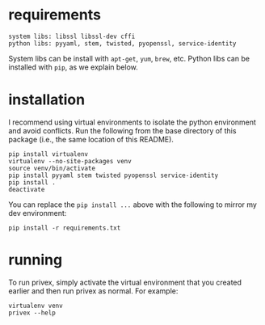 # requirements

    system libs: libssl libssl-dev cffi
    python libs: pyyaml, stem, twisted, pyopenssl, service-identity

System libs can be install with `apt-get`, `yum`, `brew`, etc. Python libs can be installed with `pip`,
as we explain below.

# installation

I recommend using virtual environments to isolate the python environment and avoid conflicts.
Run the following from the base directory of this package (i.e., the same location of this README).

    pip install virtualenv
    virtualenv --no-site-packages venv
    source venv/bin/activate
    pip install pyyaml stem twisted pyopenssl service-identity
    pip install .
    deactivate

You can replace the `pip install ...` above with the following to mirror my dev environment:

    pip install -r requirements.txt

# running

To run privex, simply activate the virtual environment that you created earlier and then run
privex as normal. For example:

    virtualenv venv
    privex --help
